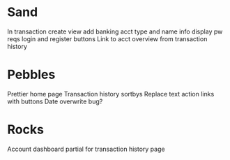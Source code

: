 ﻿# Sand
In transaction create view add banking acct type and name info
display pw reqs
login and register buttons
Link to acct overview from transaction history

# Pebbles
Prettier home page
Transaction history sortbys
Replace text action links with buttons
Date overwrite bug?

# Rocks
Account dashboard partial for transaction history page